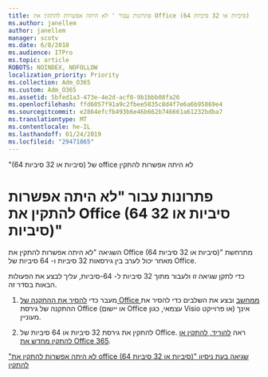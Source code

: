 ```yaml
---
title: פתרונות עבור ' לא היתה אפשרות להתקין את Office (64 סיביות או 32 סיביות)
ms.author: janellem
author: janellem
manager: scotv
ms.date: 6/8/2018
ms.audience: ITPro
ms.topic: article
ROBOTS: NOINDEX, NOFOLLOW
localization_priority: Priority
ms.collection: Adm_O365
ms.custom: Adm_O365
ms.assetid: 5bfed1a3-473e-4e2d-acf0-9b1bbb08fa26
ms.openlocfilehash: ffd6057f91a9c2fbee5835c8d4f7e6a6b95869e4
ms.sourcegitcommit: e2864efcfb493b6e46b662b746661a61232bdba7
ms.translationtype: MT
ms.contentlocale: he-IL
ms.lasthandoff: 01/24/2019
ms.locfileid: "29471865"
---
```

"(64 סיביות או 32 סיביות) של office לא היתה אפשרות להתקין

# <a name="solutions-for-office-64-bit-or-32-bit-couldnt-be-installed"></a>פתרונות עבור "לא היתה אפשרות להתקין את Office (64 סיביות או 32 סיביות)"

השגיאה "לא היתה אפשרות להתקין את Office (64 סיביות או 32 סיביות)" מתרחשת מאחר יכול לערב בין גירסאות 32 סיביות ו- 64 סיביות של Office.
  
כדי לתקן שגיאה זו ולעבור מתוך 32 סיביות ל- 64-סיביות, עליך לבצע את הפעולות הבאות בסדר זה.
  
1. מעבר כדי [להסיר את ההתקנה של Office ממחשב](https://support.office.com/article/9dd49b83-264a-477a-8fcc-2fdf5dbf61d8?wt.mc_id=Alchemy_ClientDIA.aspx) ובצע את השלבים כדי להסיר את ההתקנה של גירסת Office (או יישום Office עצמאי, כגון Visio או פרוייקט) אינך מעוניין. 
    
2. להתקין את גירסת 32 סיביות או 64 סיביות של Office. ראה [להוריד, להתקין או להתקין מחדש את Office 365](https://support.office.com/article/4414eaaf-0478-48be-9c42-23adc4716658?wt.mc_id=Alchemy_ClientDIA.aspx).
    
["לא היתה אפשרות להתקין את office (64 סיביות או 32 סיביות)" שגיאה בעת ניסיון להתקין](https://support.office.com/article/2e2dc9e5-3eb0-420c-862a-ab085b38597f?wt.mc_id=Alchemy_ClientDIA.aspx)
  

